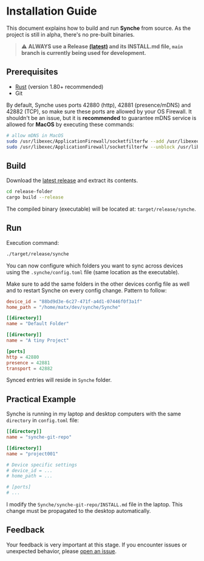 # Installation Guide

This document explains how to build and run **Synche** from source. As the project is still in alpha, there's no pre-built binaries.

> ⚠️ **ALWAYS use a Release [(latest)](https://github.com/matx64/synche/releases/latest) and its INSTALL.md file, `main` branch is currently being used for development.**

## Prerequisites

- [Rust](https://www.rust-lang.org/tools/install) (version 1.80+ recommended)
- Git

By default, Synche uses ports 42880 (http), 42881 (presence/mDNS) and 42882 (TCP), so make sure these ports are allowed by your OS Firewall. It shouldn't be an issue, but it is **recommended** to guarantee mDNS service is allowed for **MacOS** by executing these commands:

```sh
# allow mDNS in MacOS
sudo /usr/libexec/ApplicationFirewall/socketfilterfw --add /usr/libexec/mdnsd
sudo /usr/libexec/ApplicationFirewall/socketfilterfw --unblock /usr/libexec/mdnsd
```

## Build

Download the [latest release](https://github.com/matx64/synche/releases/latest) and extract its contents.

```sh
cd release-folder
cargo build --release
```

The compiled binary (executable) will be located at: `target/release/synche`.

## Run

Execution command:

```sh
./target/release/synche
```

You can now configure which folders you want to sync across devices using the `.synche/config.toml` file (same location as the executable).

Make sure to add the same folders in the other devices config file as well and to restart Synche on every config change. Pattern to follow:

```toml
device_id = "88bd9d3e-6c27-471f-a4d1-07446f0f3a1f"
home_path = "/home/matx/dev/synche/Synche"

[[directory]]
name = "Default Folder"

[[directory]]
name = "A tiny Project"

[ports]
http = 42880
presence = 42881
transport = 42882
```

Synced entries will reside in `Synche` folder.

## Practical Example

Synche is running in my laptop and desktop computers with the same `directory` in `config.toml` file:

```toml
[[directory]]
name = "synche-git-repo"

[[directory]]
name = "project001"

# Device specific settings
# device_id = ...
# home_path = ...

# [ports]
# ...

```

I modify the `Synche/synche-git-repo/INSTALL.md` file in the laptop. This change must be propagated to the desktop automatically.

## Feedback

Your feedback is very important at this stage. If you encounter issues or unexpected behavior, please [open an issue](https://github.com/matx64/synche/issues).
